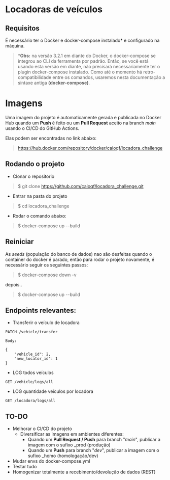 # Locadoras de veículos

## Requisitos

É necessário ter o Docker e docker-compose instalado* e configurado na máquina.

> ***Obs:** na versão 3.2.1 em diante do Docker, o docker-compose se integrou ao CLI da ferramenta por padrão. Então, se você está usando esta versão em diante, não precisará necessariamente ter o plugin docker-compose instalado. 
Como até o momento há retro-compatibilidade entre os comandos, usaremos nesta documentação a sintaxe antiga **(docker-compose)**.

# Imagens

Uma imagem do projeto é automaticamente gerada e publicada no Docker Hub quando um **Push** é feito ou um **Pull Request** aceito na branch _main_ usando o CI/CD do GitHub Actions.

Elas podem ser encontradas no link abaixo:

> https://hub.docker.com/repository/docker/caioqf/locadora_challenge

## Rodando o projeto

- Clonar o repositorio
> $ git clone https://github.com/caioqf/locadora_challenge.git

- Entrar na pasta do projeto
> $ cd locadora_challenge

- Rodar o comando abaixo:

> $ docker-compose up --build

## Reiniciar

As _seeds_ (população do banco de dados) nao são desfeitas quando o container do docker é parado, então para rodar o projeto novamente, é necessário seguir os seguintes passos:

> $ docker-compose down -v

depois..
> $ docker-compose up --build

## Endpoints relevantes:

- Transferir o veículo de locadora
````
PATCH /vehicle/transfer

Body:

{
	"vehicle_id": 2,
	"new_locator_id": 1
}
````

- LOG todos veículos
````
GET /vehicle/logs/all
````

- LOG quantidade veículos por locadora
````
GET /locadora/logs/all
````

## TO-DO

- Melhorar o CI/CD do projeto
	- Diversificar as imagens em ambientes diferentes:
		- Quando um **Pull Request / Push** para branch "_main_", publicar a imagem com o sufixo _prod (produção)
		- Quando um **Push** para branch "_dev_", publicar a imagem com o sufixo _homo (homologação/dev)
- Mudar envs do docker-compose.yml
- Testar tudo
- Homogenizar totalmente a recebimento/devolução de dados (REST)

